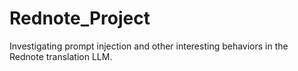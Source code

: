 # Rednote_Project
Investigating prompt injection and other interesting behaviors in the Rednote translation LLM.
